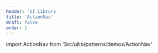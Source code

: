 ```yaml
---
header: 'UI Library'
title: 'ActionNav'
draft: false
order: 1
---
```


<!--
  ATTENTION: This file is auto generated by using "makeDemosFactory".
  Do not change the content!
-->

import ActionNav from 'Src/uilib/patterns/demos/ActionNav'

<ActionNav />
